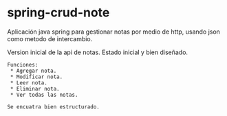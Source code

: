 # spring-crud-note
Aplicación java spring para gestionar notas por medio de http, usando json como metodo de intercambio.

Version inicial de la api de notas.
    Estado inicial y bien diseñado.
    
    Funciones:
     * Agregar nota.
     * Modificar nota.
     * Leer nota.
     * Eliminar nota.
     * Ver todas las notas.
    
    Se encuatra bien estructurado.
